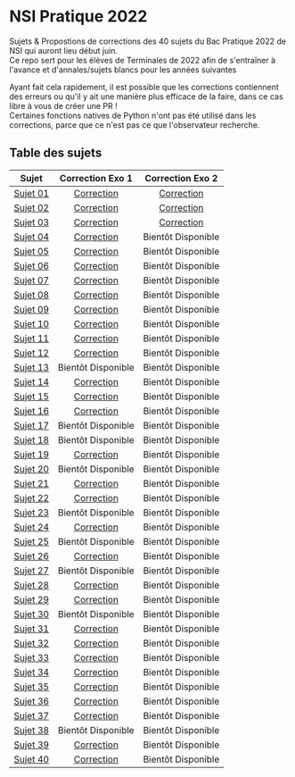 # NSI Pratique 2022

Sujets & Propostions de corrections des 40 sujets du Bac Pratique 2022 de NSI qui auront lieu début juin.  
Ce repo sert pour les élèves de Terminales de 2022 afin de s'entraîner à l'avance et d'annales/sujets blancs pour les années suivantes

Ayant fait cela rapidement, il est possible que les corrections contiennent des erreurs ou qu'il y ait une manière plus efficace de la faire, dans ce cas libre à vous de créer une PR !  
Certaines fonctions natives de Python n'ont pas été utilisé dans les corrections, parce que ce n'est pas ce que l'observateur recherche.

## Table des sujets

| Sujet | Correction Exo 1 | Correction Exo 2 |
| :---------------: |:---------------:| :-----:|
| [Sujet 01](https://github.com/a9ex/NSI-Pratique-2022/blob/master/Sujet%2001/22-NSI-01.pdf) | [Correction](https://github.com/a9ex/NSI-Pratique-2022/blob/master/Sujet%2001/correction_exo_1.py) | [Correction](https://github.com/a9ex/NSI-Pratique-2022/blob/master/Sujet%2001/correction_exo_2.py) |
| [Sujet 02](https://github.com/a9ex/NSI-Pratique-2022/blob/master/Sujet%2002/22-NSI-02.pdf) | [Correction](https://github.com/a9ex/NSI-Pratique-2022/blob/master/Sujet%2002/correction_exo_1.py) | [Correction](https://github.com/a9ex/NSI-Pratique-2022/blob/master/Sujet%2002/correction_exo_2.py) |
| [Sujet 03](https://github.com/a9ex/NSI-Pratique-2022/blob/master/Sujet%2003/22-NSI-03.pdf) | [Correction](https://github.com/a9ex/NSI-Pratique-2022/blob/master/Sujet%2003/correction_exo_1.py) | [Correction](https://github.com/a9ex/NSI-Pratique-2022/blob/master/Sujet%2003/correction_exo_2.py) |
| [Sujet 04](https://github.com/a9ex/NSI-Pratique-2022/blob/master/Sujet%2004/22-NSI-04.pdf) | [Correction](https://github.com/a9ex/NSI-Pratique-2022/blob/master/Sujet%2004/correction_exo_1.py) | Bientôt Disponible |
| [Sujet 05](https://github.com/a9ex/NSI-Pratique-2022/blob/master/Sujet%2005/22-NSI-05.pdf) | [Correction](https://github.com/a9ex/NSI-Pratique-2022/blob/master/Sujet%2005/correction_exo_1.py) | Bientôt Disponible |
| [Sujet 06](https://github.com/a9ex/NSI-Pratique-2022/blob/master/Sujet%2006/22-NSI-06.pdf) | [Correction](https://github.com/a9ex/NSI-Pratique-2022/blob/master/Sujet%2006/correction_exo_1.py) | Bientôt Disponible |
| [Sujet 07](https://github.com/a9ex/NSI-Pratique-2022/blob/master/Sujet%2007/22-NSI-07.pdf) | [Correction](https://github.com/a9ex/NSI-Pratique-2022/blob/master/Sujet%2007/correction_exo_1.py) | Bientôt Disponible |
| [Sujet 08](https://github.com/a9ex/NSI-Pratique-2022/blob/master/Sujet%2008/22-NSI-08.pdf) | [Correction](https://github.com/a9ex/NSI-Pratique-2022/blob/master/Sujet%2008/correction_exo_1.py) | Bientôt Disponible |
| [Sujet 09](https://github.com/a9ex/NSI-Pratique-2022/blob/master/Sujet%2009/22-NSI-09.pdf) | [Correction](https://github.com/a9ex/NSI-Pratique-2022/blob/master/Sujet%2009/correction_exo_1.py) | Bientôt Disponible |
| [Sujet 10](https://github.com/a9ex/NSI-Pratique-2022/blob/master/Sujet%2010/22-NSI-10.pdf) | [Correction](https://github.com/a9ex/NSI-Pratique-2022/blob/master/Sujet%2010/correction_exo_1.py) | Bientôt Disponible |
| [Sujet 11](https://github.com/a9ex/NSI-Pratique-2022/blob/master/Sujet%2011/22-NSI-11.pdf) | [Correction](https://github.com/a9ex/NSI-Pratique-2022/blob/master/Sujet%2011/correction_exo_1.py) | Bientôt Disponible |
| [Sujet 12](https://github.com/a9ex/NSI-Pratique-2022/blob/master/Sujet%2012/22-NSI-12.pdf) | [Correction](https://github.com/a9ex/NSI-Pratique-2022/blob/master/Sujet%2012/correction_exo_1.py) | Bientôt Disponible |
| [Sujet 13](https://github.com/a9ex/NSI-Pratique-2022/blob/master/Sujet%2013/22-NSI-13.pdf) | Bientôt Disponible | Bientôt Disponible |
| [Sujet 14](https://github.com/a9ex/NSI-Pratique-2022/blob/master/Sujet%2014/22-NSI-14.pdf) | [Correction](https://github.com/a9ex/NSI-Pratique-2022/blob/master/Sujet%2014/correction_exo_1.py) | Bientôt Disponible |
| [Sujet 15](https://github.com/a9ex/NSI-Pratique-2022/blob/master/Sujet%2015/22-NSI-15.pdf) | [Correction](https://github.com/a9ex/NSI-Pratique-2022/blob/master/Sujet%2015/correction_exo_1.py) | Bientôt Disponible |
| [Sujet 16](https://github.com/a9ex/NSI-Pratique-2022/blob/master/Sujet%2016/22-NSI-16.pdf) | [Correction](https://github.com/a9ex/NSI-Pratique-2022/blob/master/Sujet%2016/correction_exo_1.py) | Bientôt Disponible |
| [Sujet 17](https://github.com/a9ex/NSI-Pratique-2022/blob/master/Sujet%2017/22-NSI-17.pdf) | Bientôt Disponible | Bientôt Disponible |
| [Sujet 18](https://github.com/a9ex/NSI-Pratique-2022/blob/master/Sujet%2018/22-NSI-18.pdf) | Bientôt Disponible | Bientôt Disponible |
| [Sujet 19](https://github.com/a9ex/NSI-Pratique-2022/blob/master/Sujet%2019/22-NSI-19.pdf) | [Correction](https://github.com/a9ex/NSI-Pratique-2022/blob/master/Sujet%2019/correction_exo_1.py) | Bientôt Disponible |
| [Sujet 20](https://github.com/a9ex/NSI-Pratique-2022/blob/master/Sujet%2020/22-NSI-20.pdf) | Bientôt Disponible | Bientôt Disponible |
| [Sujet 21](https://github.com/a9ex/NSI-Pratique-2022/blob/master/Sujet%2021/22-NSI-21.pdf) | [Correction](https://github.com/a9ex/NSI-Pratique-2022/blob/master/Sujet%2021/correction_exo_1.py) | Bientôt Disponible |
| [Sujet 22](https://github.com/a9ex/NSI-Pratique-2022/blob/master/Sujet%2022/22-NSI-22.pdf) | [Correction](https://github.com/a9ex/NSI-Pratique-2022/blob/master/Sujet%2022/correction_exo_1.py) | Bientôt Disponible |
| [Sujet 23](https://github.com/a9ex/NSI-Pratique-2022/blob/master/Sujet%2023/22-NSI-23.pdf) | Bientôt Disponible | Bientôt Disponible |
| [Sujet 24](https://github.com/a9ex/NSI-Pratique-2022/blob/master/Sujet%2024/22-NSI-24.pdf) | [Correction](https://github.com/a9ex/NSI-Pratique-2022/blob/master/Sujet%2024/correction_exo_1.py) | Bientôt Disponible |
| [Sujet 25](https://github.com/a9ex/NSI-Pratique-2022/blob/master/Sujet%2025/22-NSI-25.pdf) | Bientôt Disponible | Bientôt Disponible |
| [Sujet 26](https://github.com/a9ex/NSI-Pratique-2022/blob/master/Sujet%2026/22-NSI-26.pdf) | [Correction](https://github.com/a9ex/NSI-Pratique-2022/blob/master/Sujet%2026/correction_exo_1.py) | Bientôt Disponible |
| [Sujet 27](https://github.com/a9ex/NSI-Pratique-2022/blob/master/Sujet%2027/22-NSI-27.pdf) | Bientôt Disponible | Bientôt Disponible |
| [Sujet 28](https://github.com/a9ex/NSI-Pratique-2022/blob/master/Sujet%2028/22-NSI-28.pdf) | [Correction](https://github.com/a9ex/NSI-Pratique-2022/blob/master/Sujet%2028/correction_exo_1.py) | Bientôt Disponible |
| [Sujet 29](https://github.com/a9ex/NSI-Pratique-2022/blob/master/Sujet%2029/22-NSI-29.pdf) | [Correction](https://github.com/a9ex/NSI-Pratique-2022/blob/master/Sujet%2029/correction_exo_1.py) | Bientôt Disponible |
| [Sujet 30](https://github.com/a9ex/NSI-Pratique-2022/blob/master/Sujet%2030/22-NSI-30.pdf) | Bientôt Disponible | Bientôt Disponible |
| [Sujet 31](https://github.com/a9ex/NSI-Pratique-2022/blob/master/Sujet%2031/22-NSI-31.pdf) | [Correction](https://github.com/a9ex/NSI-Pratique-2022/blob/master/Sujet%2031/correction_exo_1.py) | Bientôt Disponible |
| [Sujet 32](https://github.com/a9ex/NSI-Pratique-2022/blob/master/Sujet%2032/22-NSI-32.pdf) | [Correction](https://github.com/a9ex/NSI-Pratique-2022/blob/master/Sujet%2032/correction_exo_1.py) | Bientôt Disponible |
| [Sujet 33](https://github.com/a9ex/NSI-Pratique-2022/blob/master/Sujet%2033/22-NSI-33.pdf) | [Correction](https://github.com/a9ex/NSI-Pratique-2022/blob/master/Sujet%2033/correction_exo_1.py) | Bientôt Disponible |
| [Sujet 34](https://github.com/a9ex/NSI-Pratique-2022/blob/master/Sujet%2034/22-NSI-34.pdf) | [Correction](https://github.com/a9ex/NSI-Pratique-2022/blob/master/Sujet%2034/correction_exo_1.py) | Bientôt Disponible |
| [Sujet 35](https://github.com/a9ex/NSI-Pratique-2022/blob/master/Sujet%2035/22-NSI-35.pdf) | [Correction](https://github.com/a9ex/NSI-Pratique-2022/blob/master/Sujet%2035/correction_exo_1.py) | Bientôt Disponible |
| [Sujet 36](https://github.com/a9ex/NSI-Pratique-2022/blob/master/Sujet%2036/22-NSI-36.pdf) | [Correction](https://github.com/a9ex/NSI-Pratique-2022/blob/master/Sujet%2036/correction_exo_1.py) | Bientôt Disponible |
| [Sujet 37](https://github.com/a9ex/NSI-Pratique-2022/blob/master/Sujet%2037/22-NSI-37.pdf) | [Correction](https://github.com/a9ex/NSI-Pratique-2022/blob/master/Sujet%2037/correction_exo_1.py) | Bientôt Disponible |
| [Sujet 38](https://github.com/a9ex/NSI-Pratique-2022/blob/master/Sujet%2038/22-NSI-38.pdf) | Bientôt Disponible | Bientôt Disponible |
| [Sujet 39](https://github.com/a9ex/NSI-Pratique-2022/blob/master/Sujet%2039/22-NSI-39.pdf) | [Correction](https://github.com/a9ex/NSI-Pratique-2022/blob/master/Sujet%2039/correction_exo_1.py) | Bientôt Disponible |
| [Sujet 40](https://github.com/a9ex/NSI-Pratique-2022/blob/master/Sujet%2040/22-NSI-40.pdf) | [Correction](https://github.com/a9ex/NSI-Pratique-2022/blob/master/Sujet%2040/correction_exo_1.py) | Bientôt Disponible |

